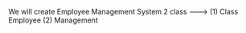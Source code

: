 We will create Employee Management System
2 class ---> (1) Class Employee
             (2) Management
             